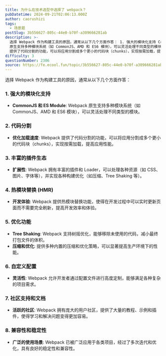 ```yaml
---
title: 为什么在技术选型中选择了 webpack？
pubDatetime: 2024-09-21T02:06:13.000Z
author: caorushizi
tags:
  - 场景题
postSlug: 3b556627-805c-44e0-b70f-a309666281ab
description: >-
  选择 Webpack 作为构建工具的原因，通常从以下几个方面作答： 1. 强大的模块化支持 CommonJS 和 ES Module: Webpack
  原生支持多种模块系统（如 CommonJS、AMD 和 ES6 模块），可以灵活处理不同类型的模块。 2. 代码分割 优化加载速度: Webpack
  提供了代码分割的功能，可以将应用分割成多个更小的代码块（chunks），实现按需加载，提高应用性能
difficulty: 3
questionNumber: 2306
source: https://fe.ecool.fun/topic/3b556627-805c-44e0-b70f-a309666281ab
---
```


选择 Webpack 作为构建工具的原因，通常从以下几个方面作答：

### **1. 强大的模块化支持**

- **CommonJS 和 ES Module**: Webpack 原生支持多种模块系统（如 CommonJS、AMD 和 ES6 模块），可以灵活处理不同类型的模块。

### **2. 代码分割**

- **优化加载速度**: Webpack 提供了代码分割的功能，可以将应用分割成多个更小的代码块（chunks），实现按需加载，提高应用性能。

### **3. 丰富的插件生态**

- **扩展性**: Webpack 拥有丰富的插件和 Loader，可以处理各种资源（如 CSS、图片、字体等），并实现各种构建优化（如压缩、Tree Shaking 等）。

### **4. 热模块替换 (HMR)**

- **开发体验**: Webpack 提供热模块替换功能，使得在开发过程中可以实时更新页面而不需要完全刷新，提高开发效率和体验。

### **5. 优化功能**

- **Tree Shaking**: Webpack 支持树摇优化，能够移除未使用的代码，减小最终打包文件的体积。
- **压缩和优化**: 提供多种内置的压缩和优化策略，可以显著提高生产环境下的性能。

### **6. 自定义配置**

- **灵活性**: Webpack 允许开发者通过配置文件进行高度定制，能够满足各种复杂的项目需求。

### **7. 社区支持和文档**

- **活跃的社区**: Webpack 拥有庞大的用户社区，提供了大量的教程、示例和插件，使得学习和解决问题变得更加容易。

### **8. 兼容性和稳定性**

- **广泛的使用场景**: Webpack 已被广泛应用于各类项目，经过了多次迭代和优化，具有良好的稳定性和兼容性。
